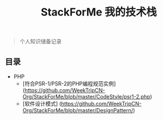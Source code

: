 <h1 align="center">StackForMe 我的技术栈</h1>

<br/>

> 个人知识储备记录

## 目录

- PHP
  - [符合PSR-1/PSR-2的PHP编程规范实例] (https://github.com/WeekTripCN-Org/StackForMe/blob/master/CodeStyle/psr1-2.php)
  - [软件设计模式] (https://github.com/WeekTripCN-Org/StackForMe/blob/master/DesignPattern/)
